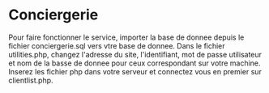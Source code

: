 # Conciergerie
Pour faire fonctionner le service, importer la base de donnee depuis le fichier conciergerie.sql vers vtre base de donnee.
Dans le fichier utilities.php, changez l'adresse du site, l'identifiant, mot de passe utilisateur et nom de la basse de donnee pour ceux correspondant sur votre machine.
Inserez les fichier php dans votre serveur et connectez vous en premier sur clientlist.php.